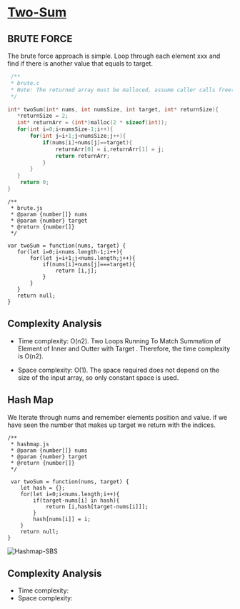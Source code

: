 # [Two-Sum](https://leetcode.com/problems/two-sum)

## BRUTE FORCE

The brute force approach is simple. Loop through each element xxx and find if there is another value that equals to target.

```C
 /**
 * brute.c
 * Note: The returned array must be malloced, assume caller calls free().
 */

int* twoSum(int* nums, int numsSize, int target, int* returnSize){
   *returnSize = 2;
   int* returnArr = (int*)malloc(2 * sizeof(int));
   for(int i=0;i<numsSize-1;i++){
       for(int j=i+1;j<numsSize;j++){
           if(nums[i]+nums[j]==target){
               returnArr[0] = i,returnArr[1] = j;
               return returnArr;
           }
       }
   }
    return 0;
}

```

```JS
/**
 * brute.js
 * @param {number[]} nums
 * @param {number} target
 * @return {number[]}
 */

var twoSum = function(nums, target) {
   for(let i=0;i<nums.length-1;i++){
       for(let j=i+1;j<nums.length;j++){
           if(nums[i]+nums[j]===target){
               return [i,j];
           }
       }
   }
   return null;
}
```

## Complexity Analysis


  - Time complexity: O(n2). Two Loops Running To Match Summation of Element of Inner and Outter with Target . Therefore, the time complexity is O(n2).

  - Space complexity: O(1). The space required does not depend on the size of the input array, so only constant space is used.



## Hash Map


We Iterate through nums and remember elements position and value. if we have seen the number that makes up target we return with the indices.

```JS
/**
 * hashmap.js
 * @param {number[]} nums
 * @param {number} target
 * @return {number[]}
 */

 var twoSum = function(nums, target) {
    let hash = {};
    for(let i=0;i<nums.length;i++){
        if(target-nums[i] in hash){
            return [i,hash[target-nums[i]]];
        }
        hash[nums[i]] = i; 
    }
    return null;
}
````

![Hashmap-SBS](./D03D4E80-A49A-4FA7-BB00-3B0846BB28A6.gif)

## Complexity Analysis
  - Time complexity:
  - Space complexity:

